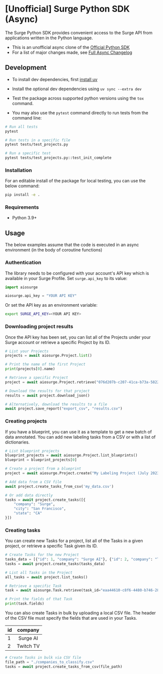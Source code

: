 # [Unofficial] Surge Python SDK (Async)

The Surge Python SDK provides convenient access to the Surge API from applications written in the Python language.

- This is an unofficial async clone of the [Official Python SDK](https://github.com/surge-ai/surge-python)
- For a list of major changes made, see [Full Async Changelog](./asyncio_conversion.md)

## Development

- To install dev dependencies, first [install uv](https://docs.astral.sh/uv/getting-started/installation/)
- Install the optional dev dependencies using `uv sync --extra dev`
- Test the package across supported python versions using the `tox` command.

- You may also use the `pytest` command directly to run tests from the command line:

```bash
# Run all tests
pytest

# Run tests in a specific file
pytest tests/test_projects.py

# Run a specific test
pytest tests/test_projects.py::test_init_complete
```

### Installation

For an editable install of the package for local testing, you can use the below command:

```bash
pip install -e .
```

### Requirements

* Python 3.9+

## Usage

The below examples assume that the code is executed in an async environment (in the body of coroutine functions)

### Authentication

The library needs to be configured with your account's API key which is available in your Surge Profile. Set
`surge.api_key` to its value:

```python
import aiosurge

aiosurge.api_key = "YOUR API KEY"
```

Or set the API key as an environment variable:

```bash
export SURGE_API_KEY=<YOUR API KEY>
```

### Downloading project results

Once the API key has been set, you can list all of the Projects under your Surge account or retrieve a specific Project
by its ID.

```python
# List your Projects
projects = await aiosurge.Project.list()

# Print the name of the first Project
print(projects[0].name)

# Retrieve a specific Project
project = await aiosurge.Project.retrieve("076d207b-c207-41ca-b73a-5822fe2248ab")

# Download the results for that project
results = await project.download_json()

# Alternatively, download the results to a file
await project.save_report("export_csv", "results.csv")
```

### Creating projects

If you have a blueprint, you can use it as a template to get a new batch of data annotated.
You can add new labeling tasks from a CSV or with a list of dictionaries.

```python
# List blueprint projects
blueprint_projects = await aiosurge.Project.list_blueprints()
blueprint = blueprint_projects[0]

# Create a project from a blueprint
project = await aiosurge.Project.create("My Labeling Project (July 2023 Batch)", template_id=blueprint.id)

# Add data from a CSV file
await project.create_tasks_from_csv('my_data.csv')

# Or add data directly
tasks = await project.create_tasks([{
    "company": "Surge",
    "city": "San Francisco",
    "state": "CA"
}])
```

### Creating tasks

You can create new Tasks for a project, list all of the Tasks in a given project, or retrieve a specific Task given its
ID.

```python
# Create Tasks for the new Project
tasks_data = [{"id": 1, "company": "Surge AI"}, {"id": 2, "company": "Twitch TV"}]
tasks = await project.create_tasks(tasks_data)

# List all Tasks in the Project
all_tasks = await project.list_tasks()

# Retrieve a specific Task
task = await aiosurge.Task.retrieve(task_id="eaa44610-c8f6-4480-b746-28b6c8defd4d")

# Print the fields of that Task
print(task.fields)
```

You can also create Tasks in bulk by uploading a local CSV file. The header of the CSV file must specify the fields that
are used in your Tasks.

| id |  company  |
|:---|:---------:|
| 1  | Surge AI  |
| 2  | Twitch TV |

```python
# Create Tasks in bulk via CSV file
file_path = "./companies_to_classify.csv"
tasks = await project.create_tasks_from_csv(file_path)
```
